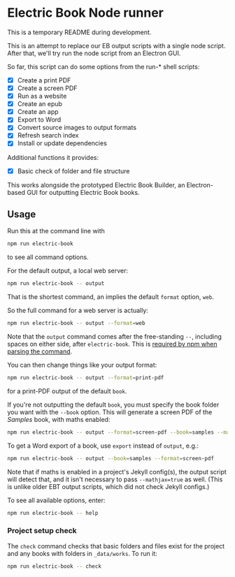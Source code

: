# Electric Book Node runner

This is a temporary README during development.

This is an attempt to replace our EB output scripts with a single node script. After that, we'll try run the node script from an Electron GUI.

So far, this script can do some options from the run-* shell scripts:

- [x]  Create a print PDF
- [x]  Create a screen PDF
- [x]  Run as a website
- [x]  Create an epub
- [x]  Create an app
- [x]  Export to Word
- [x]  Convert source images to output formats
- [x]  Refresh search index
- [x]  Install or update dependencies

Additional functions it provides:

- [x] Basic check of folder and file structure

This works alongside the prototyped Electric Book Builder, an Electron-based GUI for outputting Electric Book books.


## Usage

Run this at the command line with

```sh
npm run electric-book
```

to see all command options.

For the default output, a local web server:

```sh
npm run electric-book -- output
```

That is the shortest command, an implies the default `format` option, `web`.

So the full command for a web server is actually:

```sh
npm run electric-book -- output --format=web
```

Note that the `output` command comes after the free-standing ` -- `, including spaces on either side, after `electric-book`. This is [required by npm when parsing the command](https://medium.com/fhinkel/the-curious-case-of-double-dashes-b5e7711698f).

You can then change things like your output format:

```sh
npm run electric-book -- output --format=print-pdf
```

for a print-PDF output of the default `book`.

If you're not outputting the default `book`, you must specify the book folder you want with the `--book` option. This will generate a screen PDF of the *Samples* book, with maths enabled:

```sh
npm run electric-book -- output --format=screen-pdf --book=samples --mathjax=true
```

To get a Word export of a book, use `export` instead of `output`, e.g.:

```sh
npm run electric-book -- output --book=samples --format=screen-pdf
```

Note that if maths is enabled in a project's Jekyll config(s), the output script will detect that, and it isn't necessary to pass `--mathjax=true` as well. (This is unlike older EBT output scripts, which did not check Jekyll configs.)

To see all available options, enter:

```sh
npm run electric-book -- help
```


### Project setup check

The `check` command checks that basic folders and files exist for the project and any books with folders in `_data/works`. To run it:

```sh
npm run electric-book -- check
```
